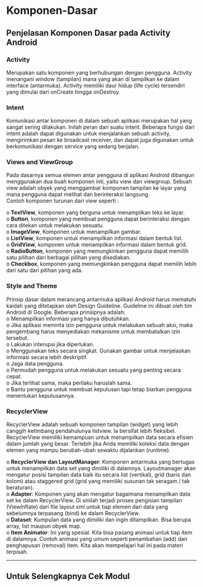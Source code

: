 # Komponen-Dasar
## Penjelasan Komponen Dasar pada Activity Android

### Activity <br>
Merupakan satu komponen yang berhubungan dengan pengguna. Activity menangani window (tampilan) mana yang akan di tampilkan ke dalam interface (antarmuka). Activity memiliki daur hidup (life cycle) tersendiri yang dimulai dari onCreate hingga onDestroy. <br>

### Intent <br>
Komunikasi antar komponen di dalam sebuah aplikasi merupakan hal yang sangat sering dilakukan. Inilah peran dari suatu intent. Beberapa fungsi dari intent adalah dapat digunakan untuk menjalankan sebuah activity, mengirimkan pesan ke broadcast receiver, dan dapat juga digunakan untuk berkomunikasi dengan service yang sedang berjalan. <br>

### Views and ViewGroup 
Pada dasarnya semua elemen antar pengguna di aplikasi Android dibangun menggunakan dua buah komponen inti, yaitu view dan viewgroup. Sebuah view adalah obyek yang menggambar komponen tampilan ke layar yang mana pengguna dapat melihat dan berinteraksi langsung. <br>
Contoh komponen turunan dari view seperti : <br>

o	**TextView**, komponen yang berguna untuk menampilkan teks ke layar. <br>
o	**Button**, komponen yang membuat pengguna dapat berinteraksi dengan cara ditekan untuk melakukan sesuatu. <br>
o	**ImageView**, Komponen untuk menampilkan gambar. <br>
o	**ListView**, komponen untuk menampilkan informasi dalam bentuk list. <br>
o	**GridView**, komponen untuk menampilkan informasi dalam bentuk grid. <br>
o	**RadioButton**, komponen yang memungkinkan pengguna dapat memilih satu pilihan dari berbagai pilihan yang disediakan. <br>
o	**Checkbox**, komponen yang memungkinkan pengguna dapat memilih lebih dari satu dari pilihan yang ada. <br>

### Style and Theme
Prinsip dasar dalam merancang antarmuka aplikasi Android harus mematuhi kaidah yang ditetapkan oleh Design Guideline. Guideline ini dibuat oleh tim Android di Google. Beberapa prinsipnya adalah: <br>
o	Menampilkan informasi yang hanya dibutuhkan. <br>
o	Jika aplikasi meminta izin pengguna untuk melakukan sebuah aksi, maka pengembang harus menyediakan mekanisme untuk membatalkan izin tersebut. <br>
o	Lakukan interupsi jika diperlukan. <br>
o	Menggunakan teks secara singkat. Gunakan gambar untuk menjelaskan informasi secara lebih deskriptif. <br>
o	Jaga data pengguna. <br>
o	Permudah pengguna untuk melakukan sesuatu yang penting secara cepat. <br>
o	Jika terlihat sama, maka perilaku haruslah sama. <br>
o	Bantu pengguna untuk membuat keputusan tapi tetap biarkan pengguna menentukan keputusannya. <br>

### RecyclerView
RecyclerView adalah sebuah komponen tampilan (widget) yang lebih canggih ketimbang pendahulunya listview. Ia bersifat lebih fleksibel. RecyclerView memiliki kemampuan untuk menampilkan data secara efisien dalam jumlah yang besar. Terlebih jika Anda memiliki koleksi data dengan elemen yang mampu berubah-ubah sewaktu dijalankan (runtime). <br>

o	**RecyclerView dan LayoutManager**: Komponen antarmuka yang bertugas untuk menampilkan data set yang dimiliki di dalamnya. Layoutmanager akan mengatur posisi tampilan data baik itu secara list (vertikal), grid (baris dan kolom) atau staggered grid (grid yang memiliki susunan tak seragam / tak beraturan). <br>
o	**Adapter**: Komponen yang akan mengatur bagaimana menampilkan data set ke dalam RecyclerView. Di sinilah terjadi proses pengisian tampilan (ViewInflate) dari file layout xml untuk tiap elemen dari data yang sebelumnya terpasang (bind) ke dalam RecyclerView. <br>
o	**Dataset**: Kumpulan data yang dimiliki dan ingin ditampilkan. Bisa berupa array, list maupun obyek map. <br>
o	**Item Animator**: Ini yang spesial. Kita bisa pasang animasi untuk tiap item di dalamnya. Contoh animasi yang umum seperti penambahan (add) dan penghapusan (removal) item. Kita akan mempelajari hal ini pada materi terpisah. <br>

_______________________________________________________________________________________________
## Untuk Selengkapnya Cek Modul





